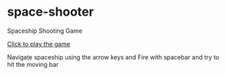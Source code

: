 # space-shooter
Spaceship Shooting Game

[Click to play the game](https://piyushkuhad.github.io/space-shooter/)

Navigate spaceship using the arrow keys and Fire with spacebar and try to hit the moving bar 
